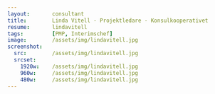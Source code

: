 ```yaml
---
layout:       consultant
title:        Linda Vitell - Projektledare - Konsulkooperativet
resume:       lindavitell
tags:         [PMP, Interimschef]
image:        /assets/img/lindavitell.jpg
screenshot:
  src:        /assets/img/lindavitell.jpg
  srcset:
    1920w:    /assets/img/lindavitell.jpg
    960w:     /assets/img/lindavitell.jpg
    480w:     /assets/img/lindavitell.jpg
---
```

